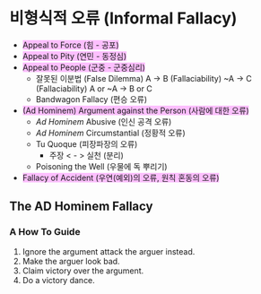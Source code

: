 
# 비형식적 오류 (Informal Fallacy)

- <span style="background:#fdbfff">Appeal to Force (힘 - 공포)</span>
- <span style="background:#fdbfff">Appeal to Pity (연민 - 동정심)</span>
- <span style="background:#fdbfff">Appeal to People (군중 - 군중심리)</span>
	- 잘못된 이분법 (False Dilemma)
		A -> B (Fallaciability)
		~A -> C (Fallaciability)
		A or ~A -> B or C
	- Bandwagon Fallacy (편승 오류)
- <span style="background:#fdbfff">(Ad Hominem) Argument against the Person (사람에 대한 오류)</span>
	- *Ad Hominem* Abusive (인신 공격 오류)
	- *Ad Hominem* Circumstantial (정황적 오류)
	- Tu Quoque (피장파장의 오류)
		- 주장 < - > 실천 (분리)
	- Poisoning the Well (우물에 독 뿌리기)
- <span style="background:#fdbfff">Fallacy  of Accident (우연(예외)의 오류, 원칙 혼동의 오류)</span>

## The AD Hominem Fallacy
### A How To Guide
1. Ignore the argument attack the arguer instead.
2. Make the arguer look bad.
3. Claim victory over the argument.
4. Do a victory dance.
